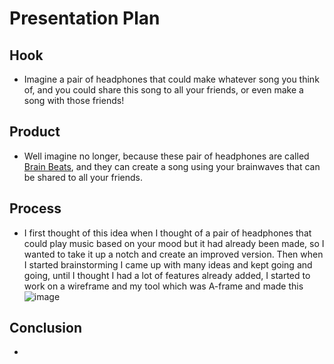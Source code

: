# Presentation Plan

## Hook
* Imagine a pair of headphones that could make whatever song you think of, and you could share this song to all your friends, or even make a song with those friends!

## Product
* Well imagine no longer, because these pair of headphones are called [Brain Beats](https://ramsesm2071.github.io/sep10-freedom-project/), and they can create a song using your brainwaves that can be shared to all your friends.

## Process
* I first thought of this idea when I thought of a pair of headphones that could play music based on your mood but it had already been made, so I wanted to take it up a notch and create an improved version. Then when I started brainstorming I came up with many ideas and kept going and going, until I thought I had a lot of features already added, I started to work on a wireframe and my tool which was A-frame and made this
  ![image](https://github.com/user-attachments/assets/3d6f7ec6-40eb-4296-ac62-09b6cc78dbba)


## Conclusion
* 

<!-- EXAMPLE

## Hook
* Verbal riddle of GGD

## Product
* GIF/Demo of example/non-example

## Process
* Flowchart of plan
  * MVP: noun -> door -> yes/no
  * Beyond MVP: noun -> word relation API -> noun API -> yes/no, with counterexample
* Code snippets of:
  * MVP
  * Both APIs
  * Challenge with API keys

## Conclusion
* [URL to project]
* Takeaways
  * Less = more: the heart of the riddle was one line of code; it obviously took more to make the entire thing work, but one complicated line of regular expressions was essentially the solution to the riddle
  * Expect the unexpected: it’s important to budget time for things you don’t account for; for example, I didn’t consider the fact that I would need another entire API to detect nouns
  * Determination is key: ironically enough, I had to make my API keys private. At first, it didn’t seem like it was possible, which meant I couldn’t publish my app. But after all of that hard work, I was determined to find a solution, and I found it in config variables.
* "Presentation can’t, but a speech can"


-->
